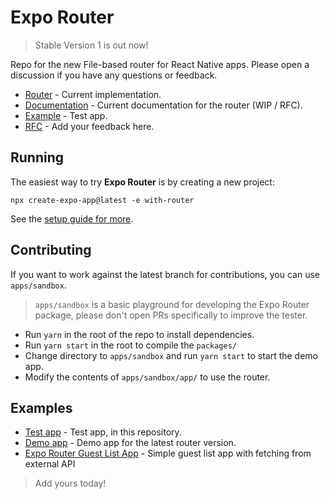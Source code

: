 # Expo Router

> Stable Version 1 is out now!

Repo for the new File-based router for React Native apps. Please open a discussion if you have any questions or feedback.

- [Router](/packages/expo-router) - Current implementation.
- [Documentation](https://expo.github.io/router) - Current documentation for the router (WIP / RFC).
- [Example](/apps/demo) - Test app.
- [RFC](https://github.com/expo/router/discussions/1) - Add your feedback here.

## Running

The easiest way to try **Expo Router** is by creating a new project:

```
npx create-expo-app@latest -e with-router
```

See the [setup guide for more](https://expo.github.io/router/docs/).

## Contributing

If you want to work against the latest branch for contributions, you can use `apps/sandbox`.

> `apps/sandbox` is a basic playground for developing the Expo Router package, please don't open PRs specifically to improve the tester.

- Run `yarn` in the root of the repo to install dependencies.
- Run `yarn start` in the root to compile the `packages/`
- Change directory to `apps/sandbox` and run `yarn start` to start the demo app.
- Modify the contents of `apps/sandbox/app/` to use the router.

## Examples

- [Test app](/apps/sandbox) - Test app, in this repository.
- [Demo app](/apps/demo) - Demo app for the latest router version.
- [Expo Router Guest List App](https://github.com/hola-soy-milk/upleveled-react-native-expo) - Simple guest list app with fetching from external API

> Add yours today!

